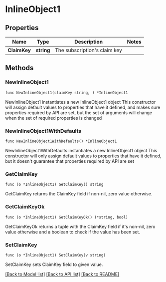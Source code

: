 # InlineObject1

## Properties

Name | Type | Description | Notes
------------ | ------------- | ------------- | -------------
**ClaimKey** | **string** | The subscription&#39;s claim key | 

## Methods

### NewInlineObject1

`func NewInlineObject1(claimKey string, ) *InlineObject1`

NewInlineObject1 instantiates a new InlineObject1 object
This constructor will assign default values to properties that have it defined,
and makes sure properties required by API are set, but the set of arguments
will change when the set of required properties is changed

### NewInlineObject1WithDefaults

`func NewInlineObject1WithDefaults() *InlineObject1`

NewInlineObject1WithDefaults instantiates a new InlineObject1 object
This constructor will only assign default values to properties that have it defined,
but it doesn't guarantee that properties required by API are set

### GetClaimKey

`func (o *InlineObject1) GetClaimKey() string`

GetClaimKey returns the ClaimKey field if non-nil, zero value otherwise.

### GetClaimKeyOk

`func (o *InlineObject1) GetClaimKeyOk() (*string, bool)`

GetClaimKeyOk returns a tuple with the ClaimKey field if it's non-nil, zero value otherwise
and a boolean to check if the value has been set.

### SetClaimKey

`func (o *InlineObject1) SetClaimKey(v string)`

SetClaimKey sets ClaimKey field to given value.



[[Back to Model list]](../README.md#documentation-for-models) [[Back to API list]](../README.md#documentation-for-api-endpoints) [[Back to README]](../README.md)


